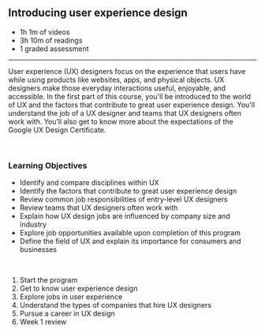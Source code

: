 ## Introducing user experience design

-   1h 1m of videos
-   3h 10m of readings
-   1 graded assessment

<hr>

User experience (UX) designers focus on the experience that users have while using products like websites, apps, and physical objects. UX designers make those everyday interactions useful, enjoyable, and accessible. In the first part of this course, you'll be introduced to the world of UX and the factors that contribute to great user experience design. You'll understand the job of a UX designer and teams that UX designers often work with. You’ll also get to know more about the expectations of the Google UX Design Certificate.

<br>

### Learning Objectives

-   Identify and compare disciplines within UX
-   Identify the factors that contribute to great user experience design
-   Review common job responsibilities of entry-level UX designers
-   Review teams that UX designers often work with
-   Explain how UX design jobs are influenced by company size and industry
-   Explore job opportunities available upon completion of this program
-   Define the field of UX and explain its importance for consumers and businesses

<br>

1. Start the program
2. Get to know user experience design
3. Explore jobs in user experience
4. Understand the types of companies that hire UX designers
5. Pursue a career in UX design
6. Week 1 review
